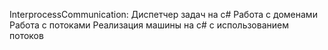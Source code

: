 InterprocessCommunication:
Диспетчер задач на с#
Работа с доменами
Работа с потоками
Реализация машины на с# с использованием потоков
